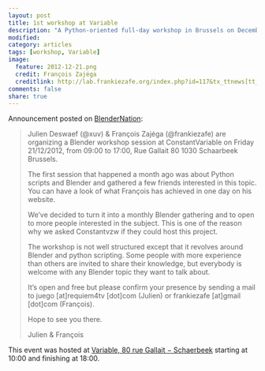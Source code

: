 ```yaml
---
layout: post
title: 1st workshop at Variable
description: "A Python-oriented full-day workshop in Brussels on December 21st."
modified: 
category: articles
tags: [workshop, Variable]
image:
  feature: 2012-12-21.png
  credit: François Zajéga
  creditlink: http://lab.frankiezafe.org/index.php?id=117&tx_ttnews[tt_news]=286&cHash=f41b56f2114224475039f799e3da3c36
comments: false
share: true
---
```


Announcement posted on [BlenderNation](www.blendernation.com/2012/12/13/blender-workshop-brussels-belgium/#more-31428):

> Julien Deswaef (@xuv) & François Zajéga (@frankiezafe) are organizing a Blender workshop session at ConstantVariable on Friday 21/12/2012, from 09:00 to 17:00, Rue Gallait 80 1030 Schaarbeek Brussels.
> 
> The first session that happened a month ago was about Python scripts and Blender and gathered a few friends interested in this topic. You can have a look of what François has achieved in one day on his website.
> 
> We’ve decided to turn it into a monthly Blender gathering and to open to more people interested in the subject. This is one of the reason why we asked Constantvzw if they could host this project.
> 
> The workshop is not well structured except that it revolves around Blender and python scripting. Some people with more experience than others are invited to share their knowledge, but everybody is welcome with any Blender topic they want to talk about.
> 
> It’s open and free but please confirm your presence by sending a mail to juego [at]requiem4tv [dot]com (Julien) or frankiezafe [at]gmail [dot]com (François).
> 
> Hope to see you there.
> 
> Julien & François


This event was hosted at [Variable, 80 rue Gallait − Schaerbeek](https://www.openstreetmap.org/way/60317745#map=19/50.86677/4.36900) starting at 10:00 and finishing at 18:00.
